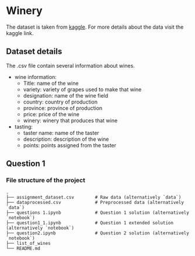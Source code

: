 # Winery 

The dataset is taken from [kaggle](https://www.kaggle.com/zynicide/wine-reviews). For more details about the data visit the kaggle link.

## Dataset details
The .csv file contain several information about wines.

- wine information:
    - Title: name of the wine
    - variety: variety of grapes used to make that wine
    - designation: name of the wine field
    - country: country of production
    - province: province of production
    - price: price of the wine
    - winery: winery that produces that wine
- tasting:
    - taster name: name of the taster
    - description: description of the wine
    - points: points assigned from the taster 
    
## Question 1



### File structure of the project 

    .
    ├── assignment_dataset.csv        # Raw data (alternatively `data`)
    ├── dataprocessed.csv             # Preprocessed data (alternatively `data`)
    ├── questions 1.ipynb             # Question 1 solution (alternatively `notebook`)
    ├── question1_1.ipynb             # Question 1 extended solution (alternatively `notebook`)
    ├── question2.ipynb               # Question 2 solution (alternatively `notebook`)
    ├── list_of_wines
    └── README.md
